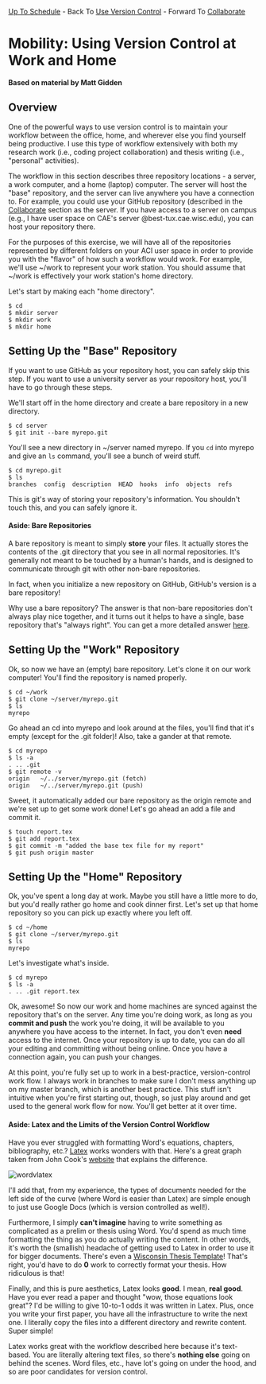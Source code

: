 [Up To Schedule](../../../README.md) - Back To [Use Version Control](../local/Readme.md) - Forward To [Collaborate](../remote/Readme.md)

# Mobility: Using Version Control at Work and Home

**Based on material by Matt Gidden**

## Overview

One of the powerful ways to use version control is to maintain your workflow
between the office, home, and wherever else you find yourself being
productive. I use this type of workflow extensively with both my research work
(i.e., coding project collaboration) and thesis writing (i.e., "personal"
activities).

The workflow in this section describes three repository locations - a server, a
work computer, and a home (laptop) computer. The server will host the "base"
repository, and the server can live anywhere you have a connection to. For
example, you could use your GitHub repository (described in the
[Collaborate](../remote/Readme.md) section as the server. If you have access to
a server on campus (e.g., I have user space on CAE's server
@best-tux.cae.wisc.edu), you can host your repository there.

For the purposes of this exercise, we will have all of the repositories
represented by different folders on your ACI user space in order to provide you
with the "flavor" of how such a workflow would work. For example, we'll use
~/work to represent your work station. You should assume that ~/work is
effectively your work station's home directory.

Let's start by making each "home directory".

    $ cd
    $ mkdir server
    $ mkdir work
    $ mkdir home

## Setting Up the "Base" Repository

If you want to use GitHub as your repository host, you can safely skip this
step. If you want to use a university server as your repository host, you'll
have to go through these steps.

We'll start off in the home directory and create a bare repository in a new
directory.

    $ cd server
    $ git init --bare myrepo.git

You'll see a new directory in ~/server named myrepo. If you ```cd``` into myrepo
and give an ```ls``` command, you'll see a bunch of weird stuff.

    $ cd myrepo.git
    $ ls
    branches  config  description  HEAD  hooks  info  objects  refs

This is git's way of storing your repository's information. You shouldn't touch
this, and you can safely ignore it.

#### Aside: Bare Repositories

A bare repository is meant to simply **store** your files. It actually stores
the contents of the .git directory that you see in all normal repositories. It's
generally not meant to be touched by a human's hands, and is designed to
communicate through git with other non-bare repositories. 

In fact, when you initialize a new repository on GitHub, GitHub's version is a
bare repository! 

Why use a bare repository? The answer is that non-bare repositories don't always
play nice together, and it turns out it helps to have a single, base repository
that's "always right". You can get a more detailed answer
[here](http://gitolite.com/concepts/bare.html).

## Setting Up the "Work" Repository

Ok, so now we have an (empty) bare repository. Let's clone it on our work
computer! You'll find the repository is named properly.

    $ cd ~/work
    $ git clone ~/server/myrepo.git
    $ ls
    myrepo

Go ahead an cd into myrepo and look around at the files, you'll find that it's
empty (except for the .git folder)! Also, take a gander at that remote.

    $ cd myrepo
    $ ls -a
    . .. .git
    $ git remote -v
    origin	 ~/../server/myrepo.git (fetch)
    origin	 ~/../server/myrepo.git (push)

Sweet, it automatically added our bare repository as the origin remote and we're
set up to get some work done! Let's go ahead an add a file and commit it.

    $ touch report.tex
    $ git add report.tex
    $ git commit -m "added the base tex file for my report"
    $ git push origin master

## Setting Up the "Home" Repository

Ok, you've spent a long day at work. Maybe you still have a little more to do,
but you'd really rather go home and cook dinner first. Let's set up that home
repository so you can pick up exactly where you left off.

    $ cd ~/home
    $ git clone ~/server/myrepo.git
    $ ls
    myrepo

Let's investigate what's inside.

    $ cd myrepo
    $ ls -a 
    . .. .git report.tex

Ok, awesome! So now our work and home machines are synced against the repository
that's on the server. Any time you're doing work, as long as you **commit and
push** the work you're doing, it will be available to you anywhere you have
access to the internet. In fact, you don't even **need** access to the
internet. Once your repository is up to date, you can do all your editing and
committing without being online. Once you have a connection again, you can push
your changes.

At this point, you're fully set up to work in a best-practice, version-control
work flow. I always work in branches to make sure I don't mess anything up on my
master branch, which is another best practice. This stuff isn't intuitive when
you're first starting out, though, so just play around and get used to the
general work flow for now. You'll get better at it over time.

#### Aside: Latex and the Limits of the Version Control Workflow

Have you ever struggled with formatting Word's equations, chapters,
bibliography, etc.? [Latex](http://www.latex-project.org/) works wonders with
that. Here's a great graph taken from John Cook's
[website](http://www.johndcook.com/blog/2008/04/03/microsoft-word-and-latex/)
that explains the difference.

![wordvlatex](https://raw.github.com/gidden/boot-camps/mobility/version-control/git/mobility/wordvslatex.gif "Word vs. Latex")

I'll add that, from my experience, the types of documents needed for the left
side of the curve (where Word is easier than Latex) are simple enough to just
use Google Docs (which is version controlled as well!). 

Furthermore, I simply **can't imagine** having to write something as complicated
as a prelim or thesis using Word. You'd spend as much time formatting the thing
as you do actually writing the content. In other words, it's worth the
(smallish) headache of getting used to Latex in order to use it for bigger
documents. There's even a [Wisconsin Thesis
Template](https://github.com/willb/wi-thesis-template)! That's right, you'd have
to do **0** work to correctly format your thesis. How ridiculous is that!

Finally, and this is pure aesthetics, Latex looks **good**. I mean, **real
good**. Have you ever read a paper and thought "wow, those equations look
great"? I'd be willing to give 10-to-1 odds it was written in Latex. Plus, once
you write your first paper, you have all the infrastructure to write the next
one. I literally copy the files into a different directory and rewrite
content. Super simple!

Latex works great with the workflow described here because it's text-based. You
are literally altering text files, so there's **nothing else** going on behind
the scenes. Word files, etc., have lot's going on under the hood, and so are
poor candidates for version control. 
